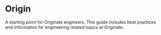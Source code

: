 Origin
=============

A starting point for Originate engineers. This guide includes best practices and information for engineering related topics at Originate.

